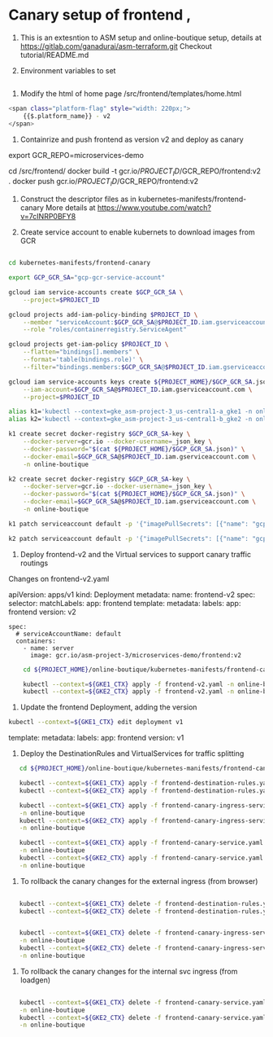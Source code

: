 # Canary setup of frontend , 

1. This is an extesntion to ASM setup and online-boutique setup, details at
https://gitlab.com/ganadurai/asm-terraform.git
Checkout tutorial/README.md

1. Environment variables to set
```bash

```

1. Modify the html of home page
/src/frontend/templates/home.html
```bash
<span class="platform-flag" style="width: 220px;">
    {{$.platform_name}} - v2
</span>
```

1. Containrize and push frontend as version v2 and deploy as canary

export GCR_REPO=microservices-demo

cd /src/frontend/
docker build -t gcr.io/$PROJECT_ID/$GCR_REPO/frontend:v2 .
docker push gcr.io/$PROJECT_ID/$GCR_REPO/frontend:v2

1. Construct the descriptor files as in kubernetes-manifests/frontend-canary
More details at https://www.youtube.com/watch?v=7cINRP0BFY8

1. Create service account to enable kubernets to download images from GCR
```bash

cd kubernetes-manifests/frontend-canary

export GCP_GCR_SA="gcp-gcr-service-account"

gcloud iam service-accounts create $GCP_GCR_SA \
    --project=$PROJECT_ID

gcloud projects add-iam-policy-binding $PROJECT_ID \
    --member "serviceAccount:$GCP_GCR_SA@$PROJECT_ID.iam.gserviceaccount.com" \
    --role "roles/containerregistry.ServiceAgent"

gcloud projects get-iam-policy $PROJECT_ID \
    --flatten="bindings[].members" \
    --format='table(bindings.role)' \
    --filter="bindings.members:$GCP_GCR_SA@$PROJECT_ID.iam.gserviceaccount.com"

gcloud iam service-accounts keys create ${PROJECT_HOME}/$GCP_GCR_SA.json \
    --iam-account=$GCP_GCR_SA@$PROJECT_ID.iam.gserviceaccount.com \
    --project=$PROJECT_ID

alias k1='kubectl --context=gke_asm-project-3_us-central1-a_gke1 -n online-boutique'
alias k2='kubectl --context=gke_asm-project-3_us-central1-b_gke2 -n online-boutique'

k1 create secret docker-registry $GCP_GCR_SA-key \
    --docker-server=gcr.io --docker-username=_json_key \
    --docker-password="$(cat ${PROJECT_HOME}/$GCP_GCR_SA.json)" \
    --docker-email=$GCP_GCR_SA@$PROJECT_ID.iam.gserviceaccount.com \
    -n online-boutique

k2 create secret docker-registry $GCP_GCR_SA-key \
    --docker-server=gcr.io --docker-username=_json_key \
    --docker-password="$(cat ${PROJECT_HOME}/$GCP_GCR_SA.json)" \
    --docker-email=$GCP_GCR_SA@$PROJECT_ID.iam.gserviceaccount.com \
    -n online-boutique

k1 patch serviceaccount default -p '{"imagePullSecrets": [{"name": "gcp-gcr-service-account-key"}]}' -n online-boutique

k2 patch serviceaccount default -p '{"imagePullSecrets": [{"name": "gcp-gcr-service-account-key"}]}' -n online-boutique

```

1. Deploy frontend-v2 and the Virtual services to support canary traffic routings

Changes on frontend-v2.yaml

apiVersion: apps/v1
kind: Deployment
metadata:
  name: frontend-v2
spec:
  selector:
    matchLabels:
      app: frontend
  template:
    metadata:
      labels:
        app: frontend
        version: v2

    spec:
      # serviceAccountName: default
      containers:
        - name: server
          image: gcr.io/asm-project-3/microservices-demo/frontend:v2


```bash
    cd ${PROJECT_HOME}/online-boutique/kubernetes-manifests/frontend-canary

    kubectl --context=${GKE1_CTX} apply -f frontend-v2.yaml -n online-boutique
    kubectl --context=${GKE2_CTX} apply -f frontend-v2.yaml -n online-boutique

```

1. Update the frontend Deployment, adding the version

```bash
kubectl --context=${GKE1_CTX} edit deployment v1
```
  template:
    metadata:
      labels:
        app: frontend
        version: v1


1. Deploy the DestinationRules and VirtualServices for traffic splitting
```bash
   cd ${PROJECT_HOME}/online-boutique/kubernetes-manifests/frontend-canary

   kubectl --context=${GKE1_CTX} apply -f frontend-destination-rules.yaml -n online-boutique
   kubectl --context=${GKE2_CTX} apply -f frontend-destination-rules.yaml -n online-boutique

   kubectl --context=${GKE1_CTX} apply -f frontend-canary-ingress-service.yaml \
   -n online-boutique
   kubectl --context=${GKE2_CTX} apply -f frontend-canary-ingress-service.yaml \
   -n online-boutique

   kubectl --context=${GKE1_CTX} apply -f frontend-canary-service.yaml \
   -n online-boutique
   kubectl --context=${GKE2_CTX} apply -f frontend-canary-service.yaml \
   -n online-boutique
```

1. To rollback the canary changes for the external ingress (from browser)
```bash
   
   kubectl --context=${GKE1_CTX} delete -f frontend-destination-rules.yaml -n online-boutique
   kubectl --context=${GKE2_CTX} delete -f frontend-destination-rules.yaml -n online-boutique


   kubectl --context=${GKE1_CTX} delete -f frontend-canary-ingress-service.yaml \
   -n online-boutique
   kubectl --context=${GKE2_CTX} delete -f frontend-canary-ingress-service.yaml \
   -n online-boutique

```

1. To rollback the canary changes for the internal svc ingress (from loadgen)
```bash
   
   kubectl --context=${GKE1_CTX} delete -f frontend-canary-service.yaml \
   -n online-boutique
   kubectl --context=${GKE2_CTX} delete -f frontend-canary-service.yaml \
   -n online-boutique
```





